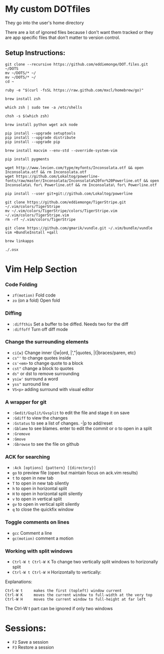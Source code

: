 # My custom DOTfiles

They go into the user's home directory

There are a lot of ignored files because I don't want them tracked or they are
app specific files that don't matter to version control.

## Setup Instructions:

    git clone --recursive https://github.com/eddiemonge/DOT.files.git ~/DOTS
    mv ~/DOTS/* ~/
    mv ~/DOTS/* ~/
    cd ~

    ruby -e "$(curl -fsSL https://raw.github.com/mxcl/homebrew/go)"

    brew install zsh

    which zsh | sudo tee -a /etc/shells

    chsh -s $(which zsh)

    brew install python wget ack node

    pip install --upgrade setuptools
    pip install --upgrade distribute
    pip install --upgrade pip

    brew install macvim --env-std --override-system-vim

    pip install pygments

    wget http://www.levien.com/type/myfonts/Inconsolata.otf && open Inconsolata.otf && rm Inconsolata.otf
    wget https://github.com/Lokaltog/powerline-fonts/raw/master/Inconsolata/Inconsolata%20for%20Powerline.otf && open Inconsolata\ for\ Powerline.otf && rm Inconsolata\ for\ Powerline.otf

    pip install --user git+git://github.com/Lokaltog/powerline

    git clone https://github.com/eddiemonge/TigerStripe.git ~/.vim/colors/TigerStripe
    mv ~/.vim/colors/TigerStripe/colors/TigerStripe.vim ~/.vim/colors/TigerStripe.vim
    rm -rf ~/.vim/colors/TigerStripe
    
    git clone https://github.com/gmarik/vundle.git ~/.vim/bundle/vundle
    vim +BundleInstall +qall
    
    brew linkapps
    
    ./.osx



# Vim Help Section

### Code Folding
* `zf(motion)` Fold code
* `zo` (on a fold) Open fold


### Diffing
* `:diffthis` Set a buffer to be diffed. Needs two for the diff
* `:diffoff` Turn off diff mode


### Change the surrounding elements
* `ci{w}`  Change inner {|w|ord, |',"|quotes, |{|braces/paren, etc}
* `cs"'` to change quotes inside
* `cs'<em>` to change quote to a block
* `cst"` change a block to quotes
* `ds"` or dst to remove surrounding
* `ysiw'` surround a word
* `yss"` surround line
* `VS<p>` adding surround with visual editor


### A wrapper for git
* `:Gedit/Gsplit/Gvsplit` to edit the file and stage it on save
* `:Gdiff` to view the changes
* `:Gstatus` to see a list of changes. -|p to add/reset
* `:Gblame` to see blames. enter to edit the commit or o to open in a split
* `:Gremove`
* `:Gmove`
* `:Gbrowse` to see the file on github


### ACK for searching
* `:Ack [options] {pattern} [{directory}]`
* `go` to preview file (open but maintain focus on ack.vim results)
* `t` to open in new tab
* `T` to open in new tab silently
* `h` to open in horizontal split
* `H` to open in horizontal split silently
* `v` to open in vertical split
* `gv` to open in vertical split silently
* `q` to close the quickfix window


### Toggle comments on lines
* `gcc` Comment a line
* `gc(motion)` comment a motion


### Working with split windows
* `Ctrl-W t Ctrl-W K` To change two vertically split windows to horizonally split
* `Ctrl-W t Ctrl-W H` Horizontally to vertically:

Explanations:

    Ctrl-W t     makes the first (topleft) window current
    Ctrl-W K     moves the current window to full-width at the very top
    Ctrl-W H     moves the current window to full-height at far left

The Ctrl-W t part can be ignored if only two windows


# Sessions:
* `F2` Save a session
* `F3` Restore a session
